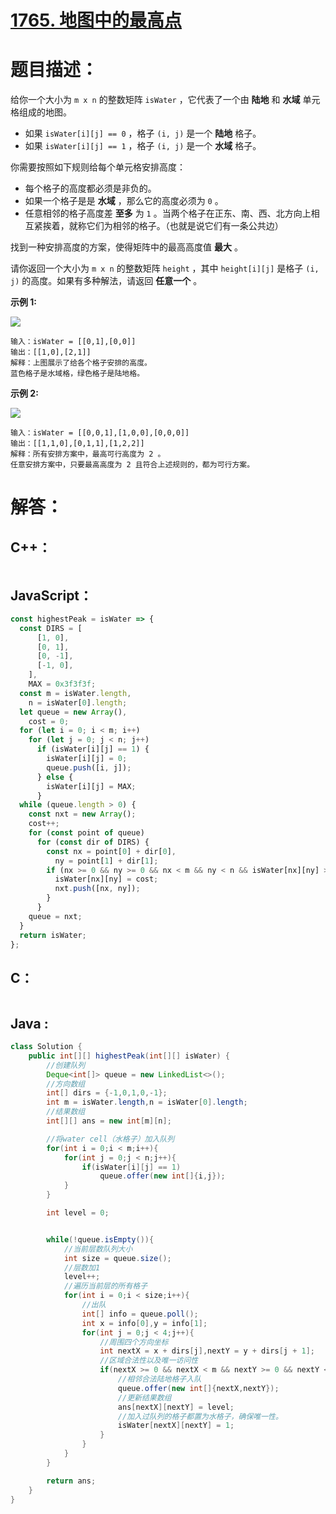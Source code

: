 # [1765. 地图中的最高点](https://leetcode-cn.com/problems/map-of-highest-peak/)

# 题目描述：

给你一个大小为 `m x n` 的整数矩阵 `isWater` ，它代表了一个由 **陆地** 和 **水域** 单元格组成的地图。

- 如果 `isWater[i][j] == 0` ，格子 `(i, j)` 是一个 **陆地** 格子。
- 如果 `isWater[i][j] == 1` ，格子 `(i, j)` 是一个 **水域** 格子。

你需要按照如下规则给每个单元格安排高度：

- 每个格子的高度都必须是非负的。
- 如果一个格子是是 **水域** ，那么它的高度必须为 `0` 。
- 任意相邻的格子高度差 **至多** 为 `1` 。当两个格子在正东、南、西、北方向上相互紧挨着，就称它们为相邻的格子。（也就是说它们有一条公共边）

找到一种安排高度的方案，使得矩阵中的最高高度值 **最大** 。

请你返回一个大小为 `m x n` 的整数矩阵 `height` ，其中 `height[i][j]` 是格子 `(i, j)` 的高度。如果有多种解法，请返回 **任意一个** 。



**示例 1:**

![](https://assets.leetcode.com/uploads/2021/01/10/screenshot-2021-01-11-at-82045-am.png)

```
输入：isWater = [[0,1],[0,0]]
输出：[[1,0],[2,1]]
解释：上图展示了给各个格子安排的高度。
蓝色格子是水域格，绿色格子是陆地格。
```

**示例 2:**

![](https://assets.leetcode.com/uploads/2021/01/10/screenshot-2021-01-11-at-82050-am.png)

```
输入：isWater = [[0,0,1],[1,0,0],[0,0,0]]
输出：[[1,1,0],[0,1,1],[1,2,2]]
解释：所有安排方案中，最高可行高度为 2 。
任意安排方案中，只要最高高度为 2 且符合上述规则的，都为可行方案。
```

# 解答：

## C++：

```cpp

```

## JavaScript：

```javascript
const highestPeak = isWater => {
  const DIRS = [
      [1, 0],
      [0, 1],
      [0, -1],
      [-1, 0],
    ],
    MAX = 0x3f3f3f;
  const m = isWater.length,
    n = isWater[0].length;
  let queue = new Array(),
    cost = 0;
  for (let i = 0; i < m; i++)
    for (let j = 0; j < n; j++)
      if (isWater[i][j] == 1) {
        isWater[i][j] = 0;
        queue.push([i, j]);
      } else {
        isWater[i][j] = MAX;
      }
  while (queue.length > 0) {
    const nxt = new Array();
    cost++;
    for (const point of queue)
      for (const dir of DIRS) {
        const nx = point[0] + dir[0],
          ny = point[1] + dir[1];
        if (nx >= 0 && ny >= 0 && nx < m && ny < n && isWater[nx][ny] > cost) {
          isWater[nx][ny] = cost;
          nxt.push([nx, ny]);
        }
      }
    queue = nxt;
  }
  return isWater;
};
```

## C：

```c

```

## Java :

```java
class Solution {
    public int[][] highestPeak(int[][] isWater) {
        //创建队列
        Deque<int[]> queue = new LinkedList<>();
        //方向数组
        int[] dirs = {-1,0,1,0,-1};
        int m = isWater.length,n = isWater[0].length;
        //结果数组
        int[][] ans = new int[m][n];

        //将water cell（水格子）加入队列
        for(int i = 0;i < m;i++){
            for(int j = 0;j < n;j++){
                if(isWater[i][j] == 1)
                    queue.offer(new int[]{i,j});
            }
        }

        int level = 0;


        while(!queue.isEmpty()){
            //当前层数队列大小
            int size = queue.size();
            //层数加1
            level++;
            //遍历当前层的所有格子
            for(int i = 0;i < size;i++){
                //出队
                int[] info = queue.poll();
                int x = info[0],y = info[1];
                for(int j = 0;j < 4;j++){
                    //周围四个方向坐标
                    int nextX = x + dirs[j],nextY = y + dirs[j + 1];    
                    //区域合法性以及唯一访问性
                    if(nextX >= 0 && nextX < m && nextY >= 0 && nextY < n && isWater[nextX][nextY] == 0){
                        //相邻合法陆地格子入队
                        queue.offer(new int[]{nextX,nextY});
                        //更新结果数组
                        ans[nextX][nextY] = level;
                        //加入过队列的格子都置为水格子，确保唯一性。
                        isWater[nextX][nextY] = 1;
                    }
                }    
            }
        }

        return ans;
    }
}
```

